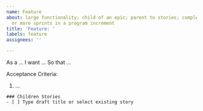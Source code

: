 ```yaml
---
name: Feature
about: large functionality; child of an epic; parent to stories; completed in one
  or more sprints in a program increment
title: 'Feature: '
labels: feature
assignees: ''

---
```


As a ...
I want ...
So that ...

Acceptance Criteria:
1. ...

```[tasklist]
### Children Stories
- [ ] Type draft title or select existing story
```
